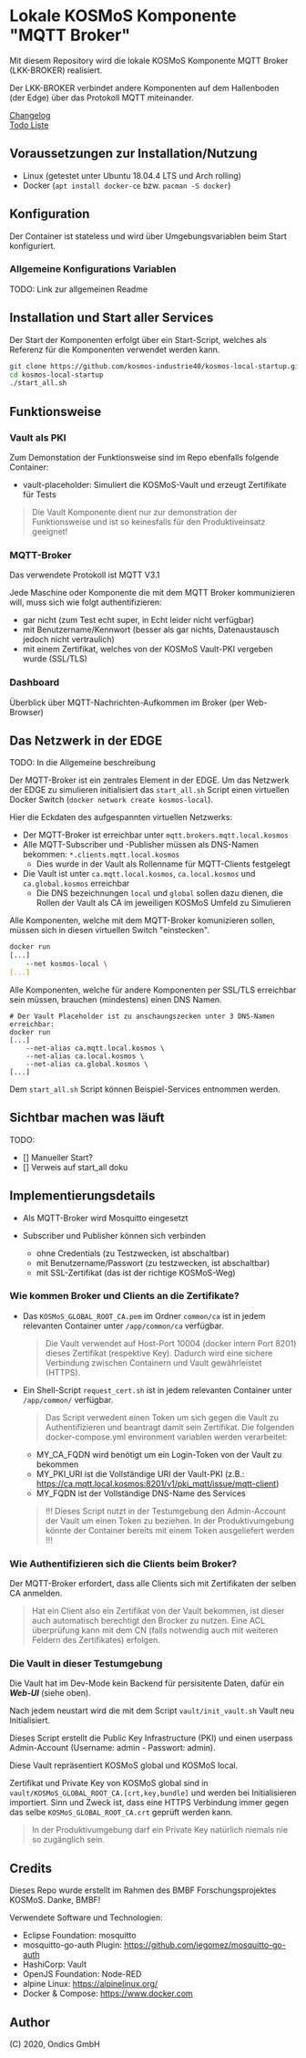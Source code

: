 # Lokale KOSMoS Komponente "MQTT Broker"

Mit diesem Repository wird die lokale KOSMoS Komponente MQTT Broker (LKK-BROKER) realisiert.  
  
Der LKK-BROKER verbindet andere Komponenten auf dem Hallenboden (der Edge) über das Protokoll MQTT miteinander.  

[Changelog](./doc/CHANGELOG.MD)  
[Todo Liste](./doc/TODO.MD)  
  
  
## Voraussetzungen zur Installation/Nutzung  
  
* Linux (getestet unter Ubuntu 18.04.4 LTS und Arch rolling)
* Docker (`apt install docker-ce` bzw. `pacman -S docker`)
  
  
## Konfiguration
  
Der Container ist stateless und wird über Umgebungsvariablen beim Start konfiguriert.

### Allgemeine Konfigurations Variablen

TODO: Link zur allgemeinen Readme
  
  
## Installation und Start aller Services
  
Der Start der Komponenten erfolgt über ein Start-Script,
welches als Referenz für die Komponenten verwendet werden kann.  

```bash
git clone https://github.com/kosmos-industrie40/kosmos-local-startup.git
cd kosmos-local-startup
./start_all.sh
```

## Funktionsweise

### Vault als PKI

Zum Demonstation der Funktionsweise sind im Repo ebenfalls folgende Container:  
* vault-placeholder: Simuliert die KOSMoS-Vault und erzeugt Zertifikate für Tests  
  
> Die Vault Komponente dient nur zur demonstration der Funktionsweise und ist so keinesfalls für den Produktiveinsatz geeignet!

### MQTT-Broker

Das verwendete Protokoll ist MQTT V3.1  
  
Jede Maschine oder Komponente die mit dem MQTT Broker kommunizieren will, muss sich wie folgt authentifizieren:  
* gar nicht (zum Test echt super, in Echt leider nicht verfügbar)
* mit Benutzername/Kennwort (besser als gar nichts, Datenaustausch jedoch nicht vertraulich)
* mit einem Zertifikat, welches von der KOSMoS Vault-PKI vergeben wurde (SSL/TLS) 

### Dashboard

Überblick über MQTT-Nachrichten-Aufkommen im Broker (per Web-Browser)  
  
  
## Das Netzwerk in der EDGE
TODO: In die Allgemeine beschreibung

Der MQTT-Broker ist ein zentrales Element in der EDGE.
Um das Netzwerk der EDGE zu simulieren initialisiert das `start_all.sh` Script einen virtuellen Docker Switch (`docker network create kosmos-local`).

Hier die Eckdaten des aufgespannten virtuellen Netzwerks:    
* Der MQTT-Broker ist erreichbar unter `mqtt.brokers.mqtt.local.kosmos`  
* Alle MQTT-Subscriber und -Publisher müssen als DNS-Namen bekommen: `*.clients.mqtt.local.kosmos`  
  * Dies wurde in der Vault als Rollenname für MQTT-Clients festgelegt  
* Die Vault ist unter `ca.mqtt.local.kosmos`, `ca.local.kosmos` und `ca.global.kosmos` erreichbar  
  * Die DNS bezeichnungen `local` und `global` sollen dazu dienen, die Rollen der Vault als CA im jeweiligen KOSMoS Umfeld zu Simulieren

Alle Komponenten, welche mit dem MQTT-Broker komunizieren sollen, müssen sich in diesen virtuellen Switch "einstecken".
```bash
docker run
[...]
    --net kosmos-local \
[...]
```

Alle Komponenten, welche für andere Komponenten per SSL/TLS erreichbar sein müssen, brauchen (mindestens) einen DNS Namen.  
```
# Der Vault Placeholder ist zu anschaungszecken unter 3 DNS-Namen erreichbar:
docker run 
[...]
    --net-alias ca.mqtt.local.kosmos \
    --net-alias ca.local.kosmos \
    --net-alias ca.global.kosmos \
[...]
```

Dem `start_all.sh` Script können Beispiel-Services entnommen werden.

## Sichtbar machen was läuft

TODO: 
* [] Manueller Start?
* [] Verweis auf start_all doku

## Implementierungsdetails

* Als MQTT-Broker wird Mosquitto eingesetzt

* Subscriber und Publisher können sich verbinden

     * ohne Credentials (zu Testzwecken, ist abschaltbar)
     * mit Benutzername/Passwort (zu testzwecken, ist abschaltbar)
     * mit SSL-Zertifikat (das ist der richtige KOSMoS-Weg)

### Wie kommen Broker und Clients an die Zertifikate?

* Das `KOSMoS_GLOBAL_ROOT_CA.pem` im Ordner `common/ca` ist in jedem relevanten Container unter `/app/common/ca` verfügbar.

     > Die Vault verwendet auf Host-Port 10004 (docker intern Port 8201) dieses Zertifikat (respektive Key).
     > Dadurch wird eine sichere Verbindung zwischen Containern und Vault gewährleistet (HTTPS).

* Ein Shell-Script `request_cert.sh` ist in jedem relevanten Container unter `/app/common/` verfügbar.

     > Das Script verwedent einen Token um sich gegen die Vault zu Authentifizieren und beantragt damit sein Zertifikat.
     > Die folgenden docker-compose.yml environment variablen werden verarbeitet:

     * MY_CA_FQDN wird benötigt um ein Login-Token von der Vault zu bekommen
     * MY_PKI_URI ist die Vollständige URI der Vault-PKI (z.B.: https://ca.mqtt.local.kosmos:8201/v1/pki_mqtt/issue/mqtt-client)
     * MY_FQDN ist der Vollständige DNS-Name des Services


     > !!! Dieses Script nutzt in der Testumgebung den Admin-Account der Vault um einen Token zu beziehen.
     > In der Produktivumgebung könnte der Container bereits mit einem Token ausgeliefert werden !!!

### Wie Authentifizieren sich die Clients beim Broker?

Der MQTT-Broker erfordert, dass alle Clients sich mit Zertifikaten der selben CA anmelden.

> Hat ein Client also ein Zertifikat von der Vault bekommen, ist dieser auch automatisch berechtigt den Brocker zu nutzen.
> Eine ACL überprüfung kann mit dem CN (falls notwendig auch mit weiteren Feldern des Zertifikates) erfolgen.

### Die Vault in dieser Testumgebung

Die Vault hat im Dev-Mode kein Backend für persisitente Daten, dafür ein ***Web-UI*** (siehe oben).

Nach jedem neustart wird die mit dem Script `vault/init_vault.sh` Vault neu Initialisiert.

Dieses Script erstellt die Public Key Infrastructure (PKI) und einen userpass Admin-Account (Username: admin - Passwort: admin).

Diese Vault repräsentiert KOSMoS global und KOSMoS local.

Zertifikat und Private Key von KOSMoS global sind in `vault/KOSMoS_GLOBAL_ROOT_CA.[crt,key,bundle]` und werden bei Initialisieren importiert.
Sinn und Zweck ist, dass eine HTTPS Verbindung immer gegen das selbe `KOSMoS_GLOBAL_ROOT_CA.crt` geprüft werden kann.

> In der Produktivumgebung darf ein Private Key natürlich niemals nie so zugänglich sein.
  

## Credits

Dieses Repo wurde erstellt im Rahmen des BMBF Forschungsprojektes KOSMoS. Danke, BMBF!

Verwendete Software und Technologien:

* Eclipse Foundation: mosquitto
* mosquitto-go-auth Plugin: https://github.com/iegomez/mosquitto-go-auth
* HashiCorp: Vault
* OpenJS Foundation: Node-RED
* alpine Linux: https://alpinelinux.org/
* Docker & Compose: https://www.docker.com

## Author

(C) 2020, Ondics GmbH
